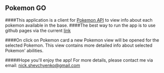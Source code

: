 ## Pokemon GO

####This application is a client for [Pokemon API](http://pokeapi.co) to view info about each pokemon available in the base.
####The best way to run the app is to use github pages via the current [link](http://nickshevchenko.github.io/Pokemon_go/)

####On click on Pokemon card a new Pokemon view will be opened for the selected Pokemon. This view contains more detailed info about selected Pokemon' abilities.

#####Hope you'll enjoy the app! For more details, please contact me via email: nick.shevchyenko@gmail.com
